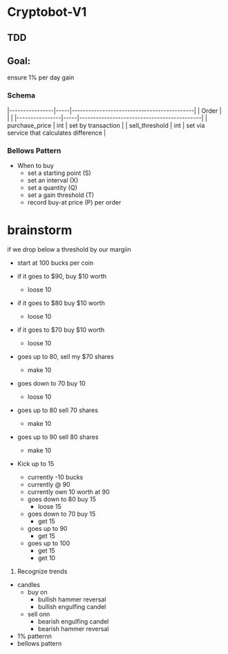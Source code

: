 # Cryptobot-V1

## TDD

## Goal: 
  ensure 1% per day gain

### Schema

|----------------|-----|--------------------------------------------|
| Order          |     |                                            |
|----------------|-----|--------------------------------------------|
| purchase_price | int | set by transaction                         |
| sell_threshold | int | set via service that calculates difference |


### Bellows Pattern


- When to buy
  - set a starting point (S)
  - set an interval      (X)
  - set a quantity       (Q)
  - set a gain threshold (T)
  - record buy-at price  (P) per order

# brainstorm
if we drop below a threshold by our margiin
  - start at 100 bucks per coin
  - if it goes to $90, buy $10 worth
    - loose 10
  - if it goes to $80 buy $10 worth
    - loose 10
  - if it goes to $70 buy $10 worth
    - loose 10

  - goes up to 80, sell my $70 shares
    + make 10
  - goes down to 70 buy 10
    - loose 10
  - goes up to 80 sell 70 shares
    + make 10
  - goes up to 90 sell 80 shares
    + make 10

- Kick up to 15 
  - currently -10 bucks 
  - currently @ 90
  - currently own 10 worth at 90
  - goes down to 80 buy 15
    - loose 15
  - goes down to 70 buy 15
    - get 15
  - goes up to 90
    + get 15
  - goes up to 100
    + get 15
    + get 10



  

1. Recognize trends
  - candles
    - buy on 
      - bullish hammer reversal
      - bullish engulfing candel
    - sell onn
      - bearish engulfing candel
      - bearish hammer reversal
  - 1% patternn
  - bellows pattern 
